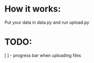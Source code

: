 # How it works:
Put your data in data.py and run upload.py


# TODO: 
[ ] - progress bar when uploading files